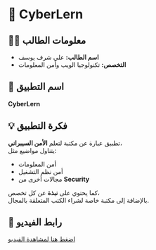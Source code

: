 # 📱 CyberLern

## 👨‍🎓 معلومات الطالب
- **اسم الطالب:** علي شرف يوسف  
- **التخصص:** تكنولوجيا الويب وأمن المعلومات  

## 📌 اسم التطبيق
**CyberLern**

## 💡 فكرة التطبيق
تطبيق عبارة عن مكتبة لتعلم **الأمن السيبراني**،  
يتناول مواضيع مثل:
- أمن المعلومات  
- أمن نظم التشغيل  
- مجالات أخرى من **Security**  

كما يحتوي على **نبذة** عن كل تخصص،  
بالإضافة إلى مكتبة خاصة لشراء الكتب المتعلقة بالمجال.

## 🎥 رابط الفيديو
[اضغط هنا لمشاهدة الفيديو](https://drive.google.com/file/d/1gZCyZ6xuFXKYdvzGKMW9WWotHl_Cdno8/view?usp=sharing)



